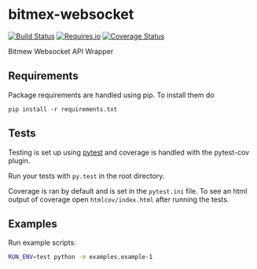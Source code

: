 bitmex-websocket
==========================

[![Build Status](https://travis-ci.org/joliveros/bitmex-websocket.svg?branch=master)](https://travis-ci.org/joliveros/bitmex-websocket)
[![Requires.io](https://requires.io/github/joliveros/bitmex-websocket/requirements.svg?branch=master)](https://requires.io/github/joliveros/bitmex-websocket/requirements?branch=master)
[![Coverage Status](https://coveralls.io/repos/github/joliveros/bitmex-websocket/badge.svg?branch=master)](https://coveralls.io/github/joliveros/bitmex-websocket?branch=master)

Bitmew Websocket API Wrapper

## Requirements

Package requirements are handled using pip. To install them do

```
pip install -r requirements.txt
```

## Tests

Testing is set up using [pytest](http://pytest.org) and coverage is handled
with the pytest-cov plugin.

Run your tests with ```py.test``` in the root directory.

Coverage is ran by default and is set in the ```pytest.ini``` file.
To see an html output of coverage open ```htmlcov/index.html``` after running the tests.

## Examples
  Run example scripts:
  ```bash
  RUN_ENV=test python -m examples.example-1
  ```
